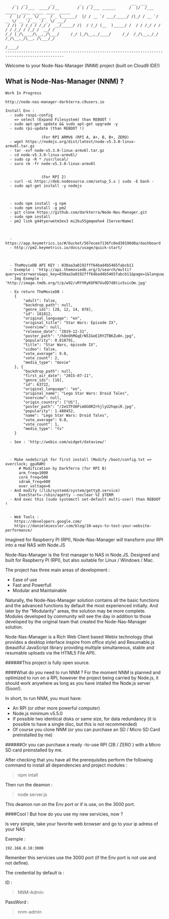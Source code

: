 

        _   __          __           _   __                 __  ___                                 
       / | / /___  ____/ /__        / | / /___ ______      /  |/  /___ _____  ____ _____ ____  _____
      /  |/ / __ \/ __  / _ \______/  |/ / __ `/ ___/_____/ /|_/ / __ `/ __ \/ __ `/ __ `/ _ \/ ___/
     / /|  / /_/ / /_/ /  __/_____/ /|  / /_/ (__  )_____/ /  / / /_/ / / / / /_/ / /_/ /  __/ /    
    /_/ |_/\____/\__,_/\___/     /_/ |_/\__,_/____/     /_/  /_/\__,_/_/ /_/\__,_/\__, /\___/_/     
                                                                                 /____/             
    ------------------------------------------------------------------------------------------------

Welcome to your Node-Nas-Manager (NNM) project (built on Cloud9 IDE!)

## What is Node-Nas-Manager (NNM) ?

    Work In Progress
    
    http://node-nas-manager-darkterra.c9users.io
    
    Install Env :
      - sudo raspi-config
        => select (Expand Filesystem) than REBOOT !
      - sudo apt-get update && sudo apt-get upgrade -y
      - sudo rpi-update (than REBOOT !)
      
                    (For RPI ARMV6 (RPI A, A+, B, B+, ZERO)
      - wget https://nodejs.org/dist/latest/node-v5.3.0-linux-armv6l.tar.gz
      - tar -xvf node-v5.3.0-linux-armv6l.tar.gz
      - cd node-v5.3.0-linux-armv6l/
      - sudo cp -R * /usr/local/
      - suro rm -fr node-v5.3.0-linux-armv6l
      
      
                    (For RPI 2)
      - curl -sL https://deb.nodesource.com/setup_5.x | sudo -E bash -
      - sudo apt-get install -y nodejs
      
      
      
      - sudo npm install -g npm
      - sudo npm install -g pm2
      - git clone https://github.com/darkterra/Node-Nas-Manager.git
      - sudo npm install
      - pm2 link g44tyerwetm3ex3 mi2ku55gmqeehe4 [ServerName]
      
      
      
      - https://app.keymetrics.io/#/bucket/567ecee7136fc0ed30190d8a/dashboard
      - http://pm2.keymetrics.io/docs/usage/quick-start/
      
      
      
      - TheMovieDB API KEY : 030aa3a0192fff64bad4b5465fabcb11
      - Exemple : 'http://api.themoviedb.org/3/search/multi?query=star+wars&api_key=030aa3a0192fff64bad4b5465fabcb11&page=1&language=fr&include_image_language=fr'
      - Img Exemple : 'http://image.tmdb.org/t/p/w92/vRYYRyKOFN7UsOD7d8tiv5xicOm.jpg'
      
      - Ex return TheMovieDB :
        {
      		"adult": false,
      		"backdrop_path": null,
      		"genre_ids": [28, 12, 14, 878],
      		"id": 181812,
      		"original_language": "en",
      		"original_title": "Star Wars: Episode IX",
      		"overview": null,
      		"release_date": "2019-12-31",
      		"poster_path": "/h8nOhMGqErN5IGeE1RYZTBKZu0n.jpg",
      		"popularity": 0.818791,
      		"title": "Star Wars, épisode IX",
      		"video": false,
      		"vote_average": 9.0,
      		"vote_count": 2,
      		"media_type": "movie"
      	}, {
      		"backdrop_path": null,
      		"first_air_date": "2015-07-11",
      		"genre_ids": [16],
      		"id": 63722,
      		"original_language": "en",
      		"original_name": "Lego Star Wars: Droid Tales",
      		"overview": null,
      		"origin_country": ["US"],
      		"poster_path": "/2eSTFO6PimOGORZrhjlyU2hqeiR.jpg",
      		"popularity": 1.480452,
      		"name": "Lego Star Wars: Droid Tales",
      		"vote_average": 9.0,
      		"vote_count": 1,
      		"media_type": "tv"
      	}
      
      - See : 'http://webix.com/widget/dataview/'
      
      
      
      - Make nodeScript for first install (Modify /boot/config.txt => overclock; gpuRAM)
          # Modification by DarkTerra (for RPI B)
          arm_freq=1000
          core_freq=500
          sdram_freq=600
          over_voltage=6
      - And modify (/lib/systemd/system/getty@.service)
          ExecStart=-/sbin/agetty --noclear %I $TERM
      - And exec this (sudo systemctl set-default multi-user) than REBOOT !
      
      
      - Web Tools : 
        https://developers.google.com/
        https://danielmiessler.com/blog/10-ways-to-test-your-website-performance/

Imagined for Raspberry PI (RPI), Node-Nas-Manager will transform your RPI into a real NAS with Node.JS

Node-Nas-Manager is the first manager to NAS in Node.JS. Designed and built for Raspberry PI (RPI), but also suitable for Linux / Windows / Mac.

The project has three main areas of development :

* Ease of use
* Fast and Powerfull
* Modular and Maintainable

Naturally, the Node-Nas-Manager solution contains all the basic functions and the advanced functions by default the most experienced initially.
And later by the "Modularity" areas, the solution may be more complete.
Modules developed by community will see the day in addition to those developed by the original team that created the Node-Nas-Manager solution.

Node-Nas-Manager is a Rich Web Client based Webix technology (that provides a desktop interface inspire from office style) and Resumable.js
(beautiful JavaScript library providing multiple simultaneous, stable and resumable uploads via the HTML5 File API).

######This project is fully open source.


####What do you need to run NNM ?
For the moment NNM is planned and optimized to run on a RPI, however the project being carried by Node.js,
it should work anywhere as long as you have intalled the Node.js server (Soon!).

In short, to run NNM, you must have:
* An RPI (or other more powerful computer)
* Node.js minimum v5.5.0
* If possible two identical disks or same size, for data redundancy (it is possible to have a single disc, but this is not recommended)
* Of course you clone NNM (or you can purchase an SD / Micro SD Card preinstalled by me)

######Or you can purchase a ready -to-use RPI (2B / ZERO ) with a Micro SD card preinstalled by me.

After checking that you have all the prerequisites perform the following command to install all dependencies and project modules :

>npm intall

Then run the deamon :

>node server.js

This deamon run on the Env port or if is use, on the 3000 port.

####Cool ! But how do you use my new servicies, now ?

Is very simple, take your favorite web browser and go to your ip adress of your NAS

Exemple :

    192.168.0.18:3000
    
Remenber this servicies use the 3000 port (if the Env port is not use and not define).

The credential by default is :

ID :
>NNM-Admin

PassWord :
>nnm-admin